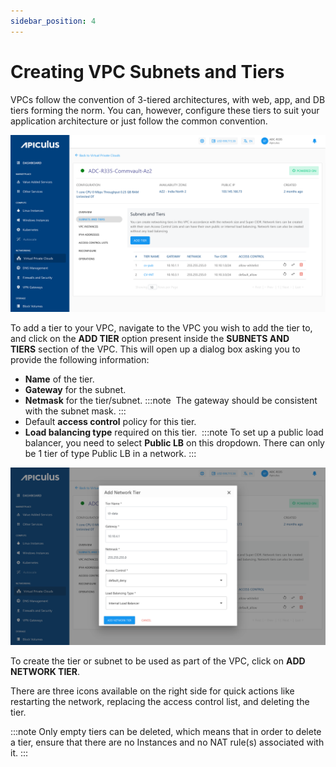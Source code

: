```yaml
---
sidebar_position: 4
---
```

# Creating VPC Subnets and Tiers

VPCs follow the convention of 3-tiered architectures, with web, app, and DB tiers forming the norm. You can, however, configure these tiers to suit your application architecture or just follow the common convention.

![Creating VPC Subnets/Tiers](img/VPCSubnets1.png)

To add a tier to your VPC, navigate to the VPC you wish to add the tier to, and click on the **ADD TIER** option present inside the **SUBNETS AND TIERS** section of the VPC. This will open up a dialog box asking you to provide the following information:

- **Name** of the tier.
- **Gateway** for the subnet.
- **Netmask** for the tier/subnet.
	:::note
	 The gateway should be consistent with the subnet mask.
	:::
- Default **access control** policy for this tier.
- **Load balancing type** required on this tier. 
  :::note
	 To set up a public load balancer, you need to select **Public LB** on this dropdown. There can only be 1 tier of type Public LB in a network.
  :::

![Creating VPC Subnets/Tiers](img/VPCSubnets2.png)

To create the tier or subnet to be used as part of the VPC, click on **ADD NETWORK TIER**.

There are three icons available on the right side for quick actions like restarting the network, replacing the access control list, and deleting the tier.

:::note
Only empty tiers can be deleted, which means that in order to delete a tier, ensure that there are no Instances and no NAT rule(s) associated with it.
:::





